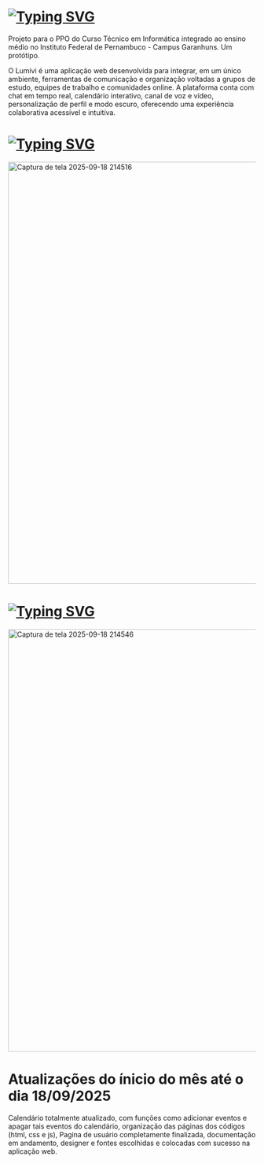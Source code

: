 # [![Typing SVG](https://readme-typing-svg.demolab.com?font=Fira+Code&pause=1000&color=F7F7F7&center=true&width=435&lines=%F0%9F%8C%B8+PROJETO+LUMIVI+%F0%9F%8C%B8)](https://git.io/typing-svg)
Projeto para o PPO do Curso Técnico em Informática integrado ao ensino médio no Instituto Federal de Pernambuco - Campus Garanhuns. Um protótipo.

O Lumivi é uma aplicação web desenvolvida para integrar, em um único ambiente, ferramentas de comunicação e organização voltadas a grupos de estudo, equipes de trabalho e comunidades online. A plataforma conta com chat em tempo real, calendário interativo, canal de voz e vídeo, personalização de perfil e modo escuro, oferecendo uma experiência colaborativa acessível e intuitiva.

# [![Typing SVG](https://readme-typing-svg.demolab.com?font=Fira+Code&pause=1000&color=F7F7F7&width=435&lines=%E2%98%80+MODO+CLARO+%E2%98%80)](https://git.io/typing-svg)
<img width="1918" height="858" alt="Captura de tela 2025-09-18 214516" src="https://github.com/user-attachments/assets/60fbb0ea-d6f5-4f86-bef8-e3c3a7ec8b2e" />

# [![Typing SVG](https://readme-typing-svg.demolab.com?font=Fira+Code&pause=1000&color=F7F7F7&width=435&lines=%E2%8F%BE+MODO+ESCURO+%E2%8F%BE)](https://git.io/typing-svg)
<img width="1919" height="859" alt="Captura de tela 2025-09-18 214546" src="https://github.com/user-attachments/assets/35c6845f-d18f-4f13-bf6a-e023008035aa" />

# Atualizações do ínicio do mês até o dia 18/09/2025 
Calendário totalmente atualizado, com funções como adicionar eventos e apagar tais eventos do calendário, organização das páginas dos códigos (html, css e js), Pagina de usuário completamente finalizada, documentação em andamento, designer e fontes escolhidas e colocadas com sucesso na aplicação web. 
